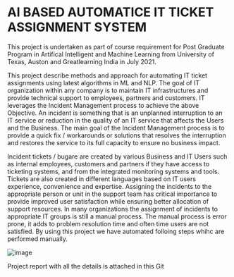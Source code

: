 # AI BASED AUTOMATICE IT TICKET ASSIGNMENT SYSTEM

This project is undertaken as part of course requirement for Post Graduate Program in Artifical Intelligent and Machine Learning from University of Texas, Auston and Greatlearning India in July 2021. 

This project describe methods and approach for automating IT ticket assignments using latest algorithms in ML and NLP. The goal of IT organization within any company is to maintain IT infrastructures and provide technical support to employees, partners and customers. IT leverages the Incident Management process to achieve the above Objective. An incident is something that is an unplanned interruption to an IT service or reduction in the quality of an IT service that affects the Users and the Business. The main goal of the Incident Management process is to provide a quick fix / workarounds or solutions that  resolves the interruption and restores the service to its full capacity to ensure no business impact. 

Incident tickets / bugare are created by various Business and IT Users such as internal employees, customers and partners if they have access to ticketing systems, and from the integrated monitoring systems and tools. Tickets are also created in different languages based on IT users experience, convenience and expertise.
Assigning the incidents to the appropriate person or unit in the support team has critical importance to provide improved user satisfaction while ensuring better allocation of support resources. In many organizations the assignment of incidents to appropriate IT groups is still a manual process. The manual process is error prone, it adds to problem resolution time and often time users are not satisfied. By using this project we have automated folloing steps whihc are performed manually.

![image](https://user-images.githubusercontent.com/78692716/128251782-a33cf6fb-ce69-4eaa-a83c-1da5ec252e0c.png)

Project report with all the details is attached in this Git
